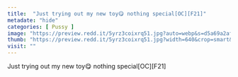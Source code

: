 ```yaml
---
title:  "Just trying out my new toy😋 nothing special[OC][F21]"
metadate: "hide"
categories: [ Pussy ]
image: "https://preview.redd.it/5yrz3coixrq51.jpg?auto=webp&s=d5a69a2afce9784f57c7b937a5bb12a424399e75"
thumb: "https://preview.redd.it/5yrz3coixrq51.jpg?width=640&crop=smart&auto=webp&s=da5c9463c12d81acd51265eb01cdabd8ad2797a5"
visit: ""
---
```

Just trying out my new toy😋 nothing special[OC][F21]
